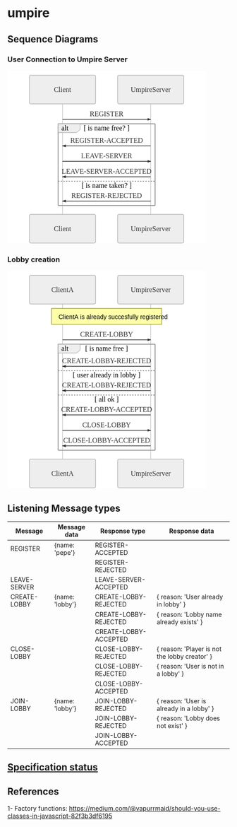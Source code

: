 # umpire

## Sequence Diagrams

### User Connection to Umpire Server
![User Connection](./doc/sequenceDiagramsPng/userConnection.png)

### Lobby creation
![Lobby Creation](./doc/sequenceDiagramsPng/lobbyCreation.png)

## Listening Message types

| Message       |Message data     | Response type         | Response data |
| ------------- | -------------   |-----------------------|---------------|
| REGISTER      | {name: 'pepe'}  | REGISTER-ACCEPTED     |               |
|               |                 | REGISTER-REJECTED     |               |
| LEAVE-SERVER  |                 | LEAVE-SERVER-ACCEPTED |               |
| CREATE-LOBBY  | {name: 'lobby'} | CREATE-LOBBY-REJECTED | { reason: 'User already in lobby' } |
|               |                 | CREATE-LOBBY-REJECTED | { reason: 'Lobby name already exists' } |
|               |                 | CREATE-LOBBY-ACCEPTED |               |
| CLOSE-LOBBY   |                 | CLOSE-LOBBY-REJECTED  | { reason: 'Player is not the lobby creator' } |
|               |                 | CLOSE-LOBBY-REJECTED  | { reason: 'User is not in a lobby' } |
|               |                 | CLOSE-LOBBY-ACCEPTED  |               |
| JOIN-LOBBY    | {name: 'lobby'} | JOIN-LOBBY-REJECTED   | { reason: 'User is already in a lobby' } |
|               |                 | JOIN-LOBBY-REJECTED   | { reason: 'Lobby does not exist' } |
|               |                 | JOIN-LOBBY-ACCEPTED   |               |


## [Specification status](doc/specStatus.md)

## References
1- Factory functions: https://medium.com/@vapurrmaid/should-you-use-classes-in-javascript-82f3b3df6195 